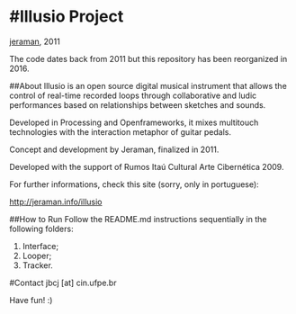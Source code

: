 #Illusio Project
============================
[jeraman](http://jeraman.info), 2011

The code dates back from 2011 but this repository has been reorganized in 2016.

##About
Illusio is an open source digital musical instrument that allows the control of real-time recorded loops through collaborative and ludic performances based on relationships between sketches and sounds.

Developed in Processing and Openframeworks, it mixes multitouch technologies with the interaction metaphor of guitar pedals.

Concept and development by Jeraman, finalized in 2011.

Developed with the support of Rumos Itaú Cultural Arte Cibernética 2009.

For further informations, check this site (sorry, only in portuguese):

http://jeraman.info/​illusio


##How to Run
Follow the README.md instructions sequentially in the following folders:
1. Interface;
2. Looper;
3. Tracker.

#Contact
jbcj [at] cin.ufpe.br

Have fun! :)

